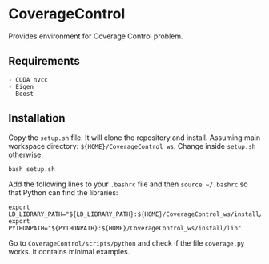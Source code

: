 # CoverageControl
Provides environment for Coverage Control problem.

## Requirements
    - CUDA nvcc
    - Eigen
    - Boost

## Installation

Copy the `setup.sh` file. It will clone the repository and install. 
Assuming main workspace directory: `${HOME}/CoverageControl_ws`. Change inside `setup.sh` otherwise.

```
bash setup.sh
```
Add the following lines to your `.bashrc` file and then `source ~/.bashrc` so that Python can find the libraries:
```
export LD_LIBRARY_PATH="${LD_LIBRARY_PATH}:${HOME}/CoverageControl_ws/install/lib"
export PYTHONPATH="${PYTHONPATH}:${HOME}/CoverageControl_ws/install/lib"
```

Go to `CoverageControl/scripts/python` and check if the file `coverage.py` works. It contains minimal examples.
